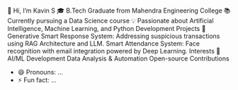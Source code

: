 👋 Hi, I’m Kavin S
🎓 B.Tech Graduate from Mahendra Engineering College
📚 Currently pursuing a Data Science course
💡 Passionate about Artificial Intelligence, Machine Learning, and Python Development
Projects 🚀
Generative Smart Response System: Addressing suspicious transactions using RAG Architecture and LLM.
Smart Attendance System: Face recognition with email integration powered by Deep Learning.
Interests 🌟
AI/ML Development
Data Analysis & Automation
Open-source Contributions
- 😄 Pronouns: ...
- ⚡ Fun fact: ...

<!---
kavinsrinivasan12/kavinsrinivasan12 is a ✨ special ✨ repository because its `README.md` (this file) appears on your GitHub profile.
You can click the Preview link to take a look at your changes.
--->
